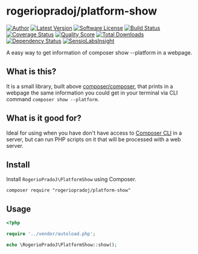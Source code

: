 rogeriopradoj/platform-show
===========================

[![Author](http://img.shields.io/badge/author-@rogeriopradoj-blue.svg?style=flat-square)](https://github.com/rogeriopradoj)
[![Latest Version](https://img.shields.io/github/release/rogeriopradoj/platform-show.svg?style=flat-square)](https://github.com/rogeriopradoj/platform-show/releases)
[![Software License](https://img.shields.io/badge/license-MIT-brightgreen.svg?style=flat-square)](http://rogeriopradoj.mit-license.org/)
[![Build Status](https://img.shields.io/travis/rogeriopradoj/platform-show/master.svg?style=flat-square)](https://travis-ci.org/rogeriopradoj/platform-show)
[![Coverage Status](https://img.shields.io/scrutinizer/coverage/g/rogeriopradoj/platform-show.svg?style=flat-square)](https://scrutinizer-ci.com/g/rogeriopradoj/platform-show/code-structure)
[![Quality Score](https://img.shields.io/scrutinizer/g/rogeriopradoj/platform-show.svg?style=flat-square)](https://scrutinizer-ci.com/g/rogeriopradoj/platform-show)
[![Total Downloads](https://img.shields.io/packagist/dt/rogeriopradoj/platform-show.svg?style=flat-square)](https://packagist.org/packages/rogeriopradoj/platform-show)
[![Dependency Status](https://www.versioneye.com/user/projects/546e2af29dcf6d41e7000989/badge.svg?style=flat-square)](https://www.versioneye.com/user/projects/546e2af29dcf6d41e7000989)
[![SensioLabsInsight](https://insight.sensiolabs.com/projects/c718e488-b5c6-4a63-b156-999eb8fea9a8/mini.png)](https://insight.sensiolabs.com/projects/c718e488-b5c6-4a63-b156-999eb8fea9a8)


A easy way to get information of composer show --platform in a webpage.

## What is this?

It is a small library, built above [composer/composer](https://packagist.org/composer/composer),
that prints in a webpage the same information you could get in your terminal via
CLI command ```composer show --platform```.

## What is it good for?

Ideal for using when you have don't have access to [Composer CLI](https://getcomposer.org/)
in a server, but can run PHP scripts on it that will be processed with a web server.

Install
-------

Install `RogerioPradoJ\PlatformShow` using Composer.

```
composer require "rogeriopradoj/platform-show"
```

Usage
-----

```php
<?php

require '../vendor/autoload.php';

echo \RogerioPradoJ\PlatformShow::show();

```
